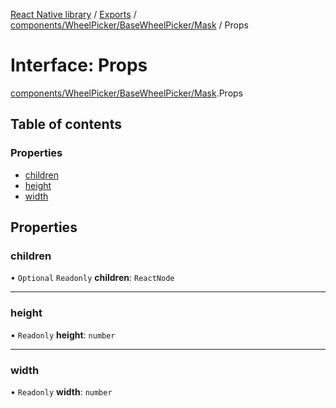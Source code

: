 [React Native library](../index.md) / [Exports](../modules.md) / [components/WheelPicker/BaseWheelPicker/Mask](../modules/components_WheelPicker_BaseWheelPicker_Mask.md) / Props

# Interface: Props

[components/WheelPicker/BaseWheelPicker/Mask](../modules/components_WheelPicker_BaseWheelPicker_Mask.md).Props

## Table of contents

### Properties

- [children](components_WheelPicker_BaseWheelPicker_Mask.Props.md#children)
- [height](components_WheelPicker_BaseWheelPicker_Mask.Props.md#height)
- [width](components_WheelPicker_BaseWheelPicker_Mask.Props.md#width)

## Properties

### children

• `Optional` `Readonly` **children**: `ReactNode`

___

### height

• `Readonly` **height**: `number`

___

### width

• `Readonly` **width**: `number`
